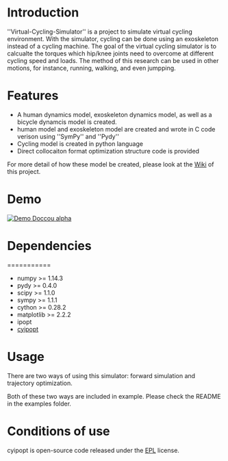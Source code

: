 # Introduction

''Virtual-Cycling-Simulator'' is a project to simulate virtual cycling environment. 
With the simulator, cycling can be done using an exoskeleton instead of a cycling machine. 
The goal of the virtual cycling simulator is to calcualte the torques which hip/knee joints need to overcome at different cycling speed and loads.
The method of this research can be used in other motions, for instance, running, walking, and even jumpping. 

# Features

- A human dynamics model, exoskeleton dynamics model, as well as a bicycle dynamcis model is created. 
- human model and exoskeleton model are created and wrote in C code verison using ''SymPy'' and ''Pydy''
- Cycling model is created in python language
- Direct collocaiton format optimization structure code is provided

For more detail of how these model be created, please look at the [Wiki](https://github.com/HuaweiWang/Virtual-Cycling-Simulator/wiki) of this project.

# Demo

[![Demo Doccou alpha](https://github.com/HuaweiWang/Virtual-Cycling-Simulator/blob/master/pics/optimize3_result_annimation.gif)](https://youtu.be/zvIn8QWE_BI)

# Dependencies
===========
- numpy  >= 1.14.3     
- pydy  >= 0.4.0
- scipy >= 1.1.0
- sympy  >= 1.1.1
- cython >= 0.28.2
- matplotlib >= 2.2.2
- ipopt
- [cyipopt](https://github.com/matthias-k/cyipopt)

# Usage

There are two ways of using this simulator: forward simulation and trajectory optimization. 

Both of these two ways are included in example. Please check the README in the examples folder.

# Conditions of use

cyipopt is open-source code released under the [EPL](https://www.eclipse.org/legal/epl-v10.html) license.

